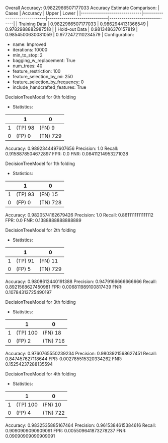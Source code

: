 
Overall Accuracy: 0.9822966507177033
Accuracy Estimate Comparison: 
|            Cases             |           Accuracy           |            Upper             |            Lower             |
|------------------------------|------------------------------|------------------------------|------------------------------|
|        Training Data         |      0.9822966507177033      |      0.9862944131366549      |      0.9782988882987518      |
|        Hold-out Data         |      0.9813486370157819      |      0.9854500630081059      |      0.9772472110234579      |
Configuration:
 * name: Improved
 * iterations: 10000
 * min_to_stop: 2
 * bagging_w_replacement: True
 * num_trees: 40
 * feature_restriction: 100
 * feature_selection_by_mi: 250
 * feature_selection_by_frequency: 0
 * include_handcrafted_features: True

DecisionTreeModel for 0th folding
* Statistics: 

|          |    1     |    0     |
|----------|----------|----------|
|    1     | (TP) 98  |  (FN) 9  |
|    0     |  (FP) 0  | (TN) 729 |
Accuracy: 0.9892344497607656
Precision: 1.0
Recall: 0.9158878504672897
FPR: 0.0
FNR: 0.08411214953271028


DecisionTreeModel for 1th folding
* Statistics: 

|          |    1     |    0     |
|----------|----------|----------|
|    1     | (TP) 93  | (FN) 15  |
|    0     |  (FP) 0  | (TN) 728 |
Accuracy: 0.9820574162679426
Precision: 1.0
Recall: 0.8611111111111112
FPR: 0.0
FNR: 0.1388888888888889


DecisionTreeModel for 2th folding
* Statistics: 

|          |    1     |    0     |
|----------|----------|----------|
|    1     | (TP) 91  | (FN) 11  |
|    0     |  (FP) 5  | (TN) 729 |
Accuracy: 0.9808612440191388
Precision: 0.9479166666666666
Recall: 0.8921568627450981
FPR: 0.006811989100817439
FNR: 0.10784313725490197


DecisionTreeModel for 3th folding
* Statistics: 

|          |    1     |    0     |
|----------|----------|----------|
|    1     | (TP) 100 | (FN) 18  |
|    0     |  (FP) 2  | (TN) 716 |
Accuracy: 0.9760765550239234
Precision: 0.9803921568627451
Recall: 0.847457627118644
FPR: 0.002785515320334262
FNR: 0.15254237288135594


DecisionTreeModel for 4th folding
* Statistics: 

|          |    1     |    0     |
|----------|----------|----------|
|    1     | (TP) 100 | (FN) 10  |
|    0     |  (FP) 4  | (TN) 722 |
Accuracy: 0.9832535885167464
Precision: 0.9615384615384616
Recall: 0.9090909090909091
FPR: 0.005509641873278237
FNR: 0.09090909090909091
